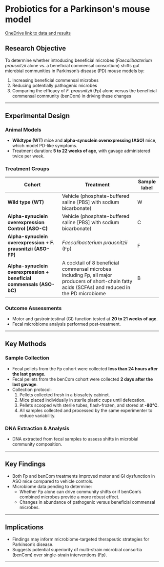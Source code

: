# Probiotics for a Parkinson's mouse model

[OneDrive link to data and results](https://cuny907-my.sharepoint.com/:f:/g/personal/giacomo_antonello53_login_cuny_edu/EqYK-hqjR19Eg86ruPfCmDUBfJQDmHs1pOVXIozT3el-OA?e=l2DHdg)

## Research Objective
To determine whether introducing beneficial microbes (*Faecalibacterium prausnitzii* alone vs. a beneficial commensal consortium) shifts gut microbial communities in Parkinson’s disease (PD) mouse models by:  
1. Increasing beneficial commensal microbes  
2. Reducing potentially pathogenic microbes  
3. Comparing the efficacy of *F. prausnitzii* (Fp) alone versus the beneficial commensal community (benCom) in driving these changes  

---

## Experimental Design

### Animal Models
- **Wildtype (WT)** mice and **alpha-synuclein overexpressing (ASO)** mice, which model PD-like symptoms.  
- Treatment duration: **5 to 22 weeks of age**, with gavage administered twice per week.  

### Treatment Groups
| Cohort             | Treatment                                                  | Sample label |  
|--------------------|------------------------------------------------------------|--------------|  
| **Wild type (WT)** | Vehicle (phosphate-buffered saline [PBS] with sodium bicarbonate)      | W    |
| **Alpha-synuclein overexpression Control (ASO-C)**        | Vehicle (phosphate-buffered saline [PBS] with sodium bicarbonate) | C          |  
| **Alpha-synuclein overexpression + F. prausnitzii (ASO-FP)**             | *Faecalibacterium prausnitzii* (Fp)  | F          |  
| **Alpha-synuclein overexpression + beneficial commensals (ASO-bC)**         | A cocktail of 8 beneficial commensal microbes including Fp, all major producers of short-chain fatty acids (SCFAs) and reduced in the PD microbiome | B          |  

### Outcome Assessments
- Motor and gastrointestinal (GI) function tested at **20 to 21 weeks of age**.  
- Fecal microbiome analysis performed post-treatment.  

---

## Key Methods

### Sample Collection
- Fecal pellets from the Fp cohort were collected **less than 24 hours after the last gavage**.  
- Fecal pellets from the benCom cohort were collected **2 days after the last gavage**.  
- Collection protocol:  
  1. Pellets collected fresh in a biosafety cabinet.  
  2. Mice placed individually in sterile plastic cups until defecation.  
  3. Pellets scooped with sterile tubes, flash-frozen, and stored at **-80°C**.  
  4. All samples collected and processed by the same experimenter to reduce variability.  

### DNA Extraction & Analysis
- DNA extracted from fecal samples to assess shifts in microbial community composition.  

---

## Key Findings
- Both Fp and benCom treatments improved motor and GI dysfunction in ASO mice compared to vehicle controls.  
- Microbiome data pending to determine:  
  - Whether Fp alone can drive community shifts or if benCom’s combined microbes provide a more robust effect.  
  - Changes in abundance of pathogenic versus beneficial commensal microbes.  

---

## Implications
- Findings may inform microbiome-targeted therapeutic strategies for Parkinson’s disease.  
- Suggests potential superiority of multi-strain microbial consortia (benCom) over single-strain interventions (Fp).  

---
